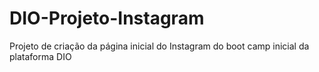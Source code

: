 # DIO-Projeto-Instagram
Projeto de criação da página inicial do Instagram do boot camp inicial da plataforma DIO
